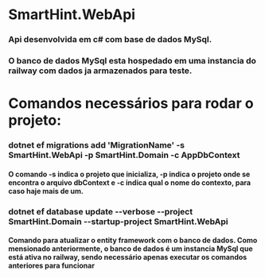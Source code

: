 # SmartHint.WebApi
### Api desenvolvida em c# com base de dados MySql.
### O banco de dados MySql esta hospedado em uma instancia do railway com dados ja armazenados para teste.

# Comandos necessários para rodar o projeto: 
### dotnet ef migrations add 'MigrationName' -s SmartHint.WebApi -p SmartHint.Domain -c AppDbContext
#### O comando -s indica o projeto que inicializa, -p indica o projeto onde se encontra o arquivo dbContext e -c indica qual o nome do contexto, para caso haje mais de um.
### dotnet ef database update --verbose --project SmartHint.Domain --startup-project SmartHint.WebApi
#### Comando para atualizar o entity framework com o banco de dados. Como mensionado anteriormente, o banco de dados é um instancia MySql que está ativa no railway, sendo necessário apenas executar os comandos anteriores para funcionar
